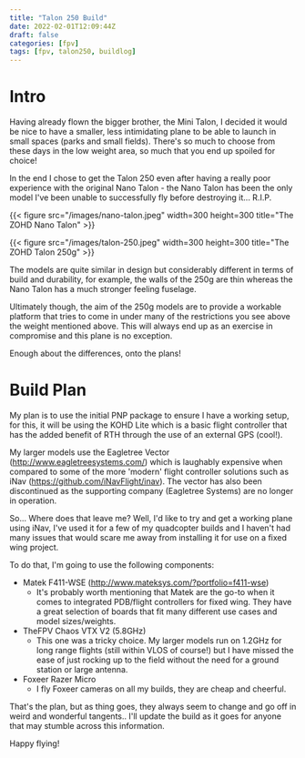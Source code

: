 ```yaml
---
title: "Talon 250 Build"
date: 2022-02-01T12:09:44Z
draft: false
categories: [fpv]
tags: [fpv, talon250, buildlog]
---
```


# Intro
Having already flown the bigger brother, the Mini Talon, I decided it would be nice to have a smaller, less intimidating plane to be able to launch in small spaces (parks and small fields). There's so much to choose from these days in the low weight area, so much that you end up spoiled for choice!

In the end I chose to get the Talon 250 even after having a really poor experience with the original Nano Talon - the Nano Talon has been the only model I've been unable to successfully fly before destroying it... R.I.P.

{{< figure src="/images/nano-talon.jpeg" width=300 height=300 title="The ZOHD Nano Talon" >}}

{{< figure src="/images/talon-250.jpeg" width=300 height=300 title="The ZOHD Talon 250g" >}}

The models are quite similar in design but considerably different in terms of build and durability, for example, the walls of the 250g are thin whereas the Nano Talon has a much stronger feeling fuselage.

Ultimately though, the aim of the 250g models are to provide a workable platform that tries to come in under many of the restrictions you see above the weight mentioned above. This will always end up as an exercise in compromise and this plane is no exception.

Enough about the differences, onto the plans!

# Build Plan

My plan is to use the initial PNP package to ensure I have a working setup, for this, it will be using the KOHD Lite which is a basic flight controller that has the added benefit of RTH through the use of an external GPS (cool!).

My larger models use the Eagletree Vector (http://www.eagletreesystems.com/) which is laughably expensive when compared to some of the more 'modern' flight controller solutions such as iNav (https://github.com/iNavFlight/inav). The vector has also been discontinued as the supporting company (Eagletree Systems) are no longer in operation.

So... Where does that leave me? Well, I'd like to try and get a working plane using iNav, I've used it for a few of my quadcopter builds and I haven't had many issues that would scare me away from installing it for use on a fixed wing project.

To do that, I'm going to use the following components:

- Matek F411-WSE (http://www.mateksys.com/?portfolio=f411-wse)
  - It's probably worth mentioning that Matek are the go-to when it comes to integrated PDB/flight controllers for fixed wing. They have a great selection of boards that fit many different use cases and model sizes/weights.
- TheFPV Chaos VTX V2 (5.8GHz)
  - This one was a tricky choice. My larger models run on 1.2GHz for long range flights (still within VLOS of course!) but I have missed the ease of just rocking up to the field without the need for a ground station or large antenna.
- Foxeer Razer Micro
  - I fly Foxeer cameras on all my builds, they are cheap and cheerful.

That's the plan, but as thing goes, they always seem to change and go off in weird and wonderful tangents.. I'll update the build as it goes for anyone that may stumble across this information.

Happy flying!